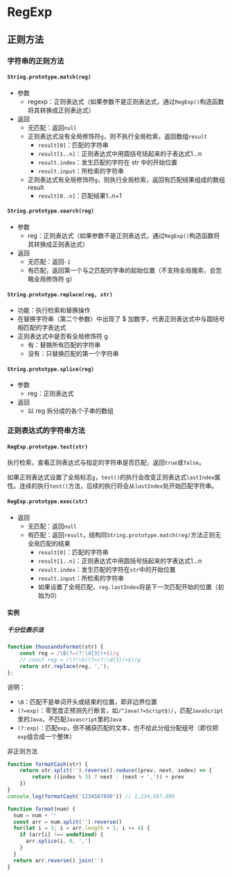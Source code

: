 # RegExp

## 正则方法

### 字符串的正则方法

#### `String.prototype.match(reg)`

- 参数
  - regexp：正则表达式（如果参数不是正则表达式，通过`RegExp()`构造函数将其转换成正则表达式）
- 返回
  - 无匹配：返回`null`
  - 正则表达式没有全局修饰符`g`，则不执行全局检索，返回数组`result`
    - `result[0]`：匹配的字符串
    - `result[1..n]`：正则表达式中用圆括号括起来的子表达式1...n
    - `result.index`：发生匹配的字符在 str 中的开始位置
    - `result.input`：所检索的字符串
  - 正则表达式有全局修饰符`g`，则执行全局检索，返回有匹配结果组成的数组 result
    - `result[0..n]`：匹配结果1..n+1

#### `String.prototype.search(reg)`

- 参数
  - reg：正则表达式（如果参数不是正则表达式，通过`RegExp()`构造函数将其转换成正则表达式）
- 返回
  - 无匹配：返回`-1`
  - 有匹配，返回第一个与之匹配的字串的起始位置（不支持全局搜索，会忽略全局修饰符 g）

#### `String.prototype.replace(reg, str)`

- 功能：执行检索和替换操作
- 在替换字符串（第二个参数）中出现了 $ 加数字，代表正则表达式中与圆括号相匹配的字表达式
- 正则表达式中是否有全局修饰符 g
  - 有：替换所有匹配的字符串
  - 没有：只替换匹配的第一个字符串

#### `String.prototype.splice(reg)`

- 参数
  - reg：正则表达式
- 返回
  - 以 reg 拆分成的各个子串的数组

### 正则表达式的字符串方法

#### `RegExp.prototype.test(str)`

执行检索，查看正则表达式与指定的字符串是否匹配，返回`true`或`false`。

如果正则表达式设置了全局标志`g`，`test()`的执行会改变正则表达式`lastIndex`属性。连续的执行`test()`方法，后续的执行将会从`lastIndex`处开始匹配字符串。

#### `RegExp.prototype.exec(str)`

- 返回
  - 无匹配：返回`null`
  - 有匹配：返回`result`，结构同`String.prototype.match(reg)`方法正则无全局匹配的结果
    - `result[0]`：匹配的字符串
    - `result[1..n]`：正则表达式中用圆括号括起来的字表达式1...n
    - `result.index`：发生匹配的字符在`str`中的开始位置
    - `result.input`：所检索的字符串
    - 如果设置了全局匹配，`reg.lastIndex`将是下一次匹配开始的位置（初始为0）

#### 实例

##### 千分位表示法

```js
function thousandsFormat(str) {
    const reg = /\B(?=(?:\d{3})+$)/g
    // const reg = /(?!\b)(?=(?:\d{3})+$)/g
    return str.replace(reg, ',');
};
```

说明：

- `\B`：匹配不是单词开头或结束的位置，即非边界位置
- `(?=exp)`：零宽度正预测先行断言，如`/^Java(?=Script$)/`，匹配`JavaScript`里的`Java`，不匹配`Javascript`里的`Java`
- `(?:exp)`：匹配`exp`，但不捕获匹配的文本，也不给此分组分配组号（即仅把`exp`组合成一个整体）

非正则方法

```js
function formatCash(str) {
    return str.split('').reverse().reduce((prev, next, index) => {
        return ((index % 3) ? next : (next + ',')) + prev
    })
}
console.log(formatCash('1234567890')) // 1,234,567,890
```

```js
function format(num) {
  num = num + ''
  const arr = num.split('').reverse()
  for(let i = 3; i < arr.length + 1; i += 4) {
    if (arr[i] !== undefined) {
      arr.splice(i, 0, ',')
    }
  }
  return arr.reverse().join('')
}
```